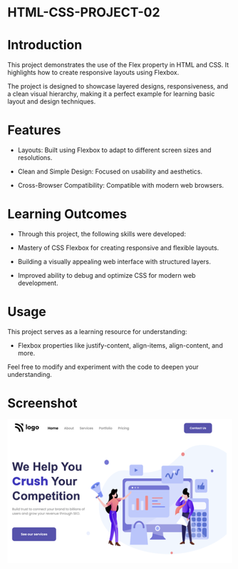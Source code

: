 # HTML-CSS-PROJECT-02

# Introduction

This project demonstrates the use of the Flex property  in HTML and CSS. It highlights how to create responsive layouts using Flexbox.

The project is designed to showcase layered designs, responsiveness, and a clean visual hierarchy, making it a perfect example for learning basic layout and design techniques.

# Features

- Layouts: Built using Flexbox to adapt to different screen sizes and resolutions.


- Clean and Simple Design: Focused on usability and aesthetics.

- Cross-Browser Compatibility: Compatible with modern web browsers.

# Learning Outcomes

- Through this project, the following skills were developed:

- Mastery of CSS Flexbox for creating responsive and flexible layouts.


- Building a visually appealing web interface with structured layers.

- Improved ability to debug and optimize CSS for modern web development.

# Usage

This project serves as a learning resource for understanding:
 
   - Flexbox properties like justify-content, align-items, align-content, and more.


Feel free to modify and experiment with the code to deepen your understanding.

# Screenshot

![image](Screenshot.png)
